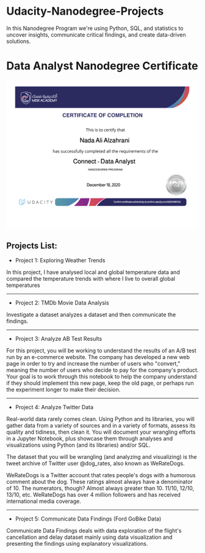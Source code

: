 # Udacity-Nanodegree-Projects

In this Nanodegree Program we're using Python, SQL, and statistics to uncover insights, communicate critical findings, and create data-driven solutions.

# Data Analyst Nanodegree Certificate

![This is an image](https://github.com/naauuz/Udacity-Nanodegree-Projects/blob/main/Certificate.png)


## Projects List:

-   Project 1: Exploring Weather Trends

In this project, I have analysed local and global temperature data and compared the temperature trends with where I live to overall global temperatures

--------------------------------------------------------

-   Project 2: TMDb Movie Data Analysis

Investigate a dataset analyzes a dataset and then communicate the findings.

--------------------------------------------------------

-   Project 3: Analyze AB Test Results

For this project, you will be working to understand the results of an A/B test run by an e-commerce website. The company has developed a new web page in order to try and increase the number of users who "convert," meaning the number of users who decide to pay for the company's product. Your goal is to work through this notebook to help the company understand if they should implement this new page, keep the old page, or perhaps run the experiment longer to make their decision.

--------------------------------------------------------

-   Project 4: Analyze Twitter Data

Real-world data rarely comes clean. Using Python and its libraries, you will gather data from a variety of sources and in a variety of formats, assess its quality and tidiness, then clean it. You will document your wrangling efforts in a Jupyter Notebook, plus showcase them through analyses and visualizations using Python (and its libraries) and/or SQL.

The dataset that you will be wrangling (and analyzing and visualizing) is the tweet archive of Twitter user @dog_rates, also known as WeRateDogs.

WeRateDogs is a Twitter account that rates people's dogs with a humorous comment about the dog. These ratings almost always have a denominator of 10. The numerators, though? Almost always greater than 10. 11/10, 12/10, 13/10, etc. WeRateDogs has over 4 million followers and has received international media coverage.

--------------------------------------------------------

-   Project 5: Communicate Data Findings (Ford GoBike Data)

Communicate Data Findings deals with data exploration of the flight's cancellation and delay dataset mainly using data visualization and presenting the findings using explanatory visualizations.
